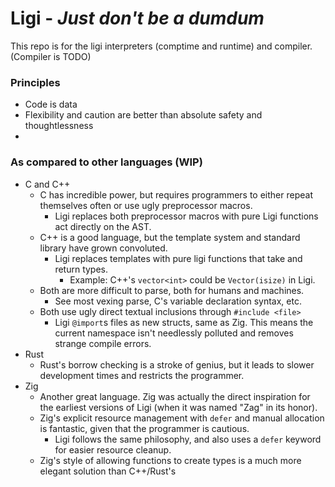 # Ligi - *Just don't be a dumdum*

This repo is for the ligi interpreters (comptime and runtime) and compiler. (Compiler is TODO)


### Principles
* Code is data
* Flexibility and caution are better than absolute safety and thoughtlessness
* 

### As compared to other languages (WIP)
* C and C++
  * C has incredible power, but requires programmers to either repeat themselves often or use ugly preprocessor macros.
    * Ligi replaces both preprocessor macros with pure Ligi functions act directly on the AST.
  * C++ is a good language, but the template system and standard library have grown convoluted.
    * Ligi replaces templates with pure ligi functions that take and return types.
      * Example: C++'s `vector<int>` could be `Vector(isize)` in Ligi.
  * Both are more difficult to parse, both for humans and machines.
    * See most vexing parse, C's variable declaration syntax, etc.
  * Both use ugly direct textual inclusions through `#include <file>`
    * Ligi `@import`s files as new structs, same as Zig. This means the current namespace isn't needlessly polluted and removes strange compile errors.
* Rust
  * Rust's borrow checking is a stroke of genius, but it leads to slower development times and restricts the programmer.
* Zig
  * Another great language. Zig was actually the direct inspiration for the earliest versions of Ligi (when it was named "Zag" in its honor).
  * Zig's explicit resource management with `defer` and manual allocation is fantastic, given that the programmer is cautious.
      * Ligi follows the same philosophy, and also uses a `defer` keyword for easier resource cleanup.
  * Zig's style of allowing functions to create types is a much more elegant solution than C++/Rust's <template> style.
      * Ligi follows the exact same philosophy.
  * Zig doesn't allow any kind of symbol-shadowing.
      * Neither does Ligi.
  * As with C/C++, the parentheses around Zig's control structure conditions are completely unneeded and ugly, especially given
    that Zig requires `{}` when using more than a single `if`.
    * Ligi follows Rust's example in `<keyword> <expr> <block>` syntax for control structures, rather than `<keyword> ( <expr> ) <block>`
  * Zig doesn't allow function overloading as a part of its "only one obvious way to do things"
      * I believe that overloading *is* the way to have "only one obvious way to do things". Without overloading,
        you end up with either generic functions and extra logic inside, or `longFunctionNamesWithTypesAtTheEnd`.
        This isn't "one obvious way", this is "many different ways with postfixes"
        Another problem is Zig's current need to add a `.{}` when formatting without args, as in `warn("Hello world!", .{})`.
        Ligi solves this by simply allowing overloading, so you don't need an explicit extra parameter.
* Nim
  * Nim has a beautiful syntax and amazingly powerful, pure-nim macros
      * Ligi will also have a fully AST-exposed macros that can be written in pure Ligi.
  * Whitespace sensitivity is also less desirable for some.    
    * Ligi is mostly whitespace insensitive, though that comes at the cost of braces.
  * Nim unions (`case` types) can be convoluted to work with
    * Ligi merges unions and enums Rust-style to make them less of a headache.
* Python
  * Another language with beautiful syntax, but it's very slow and has no (builtin) macros.
  * Its interpreted nature makes for wonderful REPL opportunities.
    * Ligi will be a dual interpreted and compiled language. Programs are normally compiled for speed, but an interpreter for both debugging and scripting will be maintained.
* Java
  * Ugly and bloated. 
    * Ligi seeks a simple, flowing syntax with as little punctuation as needed to get the point across.
  * Java's "value of reference" system is convoluted.
    * Ligi is entirely value based. If you want to copy a full struct to pass in, just do that.
  * No macro support.
    * Ligi has full AST-editing macro support.
  * No support for first-class functions and functions must be inside a class.
    * I don't count Java's anonymous inner class hackery.
    * Ligi can define functions anywhere and pass them willy-nilly.
      * There is, however, no direct support for passing runtime state into them to pass around.
  * Runs on a VM
    * Ligi is compiled down to native code.
* Kotlin
  * Despite my hatred of all things JVM, this is a decent language. However, it still runs on a VM
* C#
  * C# has some pretty cool features, but I feel it suffers from some of the same problems as C++, not to mention the cost of GC and a VM/runtime.
  * Ligi's `property` bind is directly inspired (read: lifted) from C#
  * C#'s interfacecs are all well and good, but they can't be arbitrarily extended by other programmers.
    * Ligi follows Nim's concept of... `concept`s. A concept defines how a type must look (fields, methods) and how it must act (e.g for a Stack concept: call push then pop and get the same value back)


### Language Basics

#### Happy comments
```
(: This is a single line comment

let x (: This is an inline comment. :) = 10
(: Obviously, don't overuse those inside the code. Don't be a dumdum.

(: There are no multiline comments.
```

#### Mostly whitespace insentive
The only exception to this is that (), [], and {} must be on the same line as their antecedents.
Thus things like
```
var x = foo, y = bar
(x, y) = (1, 2)
```
are not ambiguous. The above resolves to a statement that creates two new mutable bindings (x and y), followed by a statement that assigns those same bindings to 1 and 2, respectively.

#### Semicolon optional
Semicolons are only ever needed for removing ambiguity, as with multiple statements on the same line.

#### No more `*` and `&`
To make it easier to tell what you're taking the address of or dereferencing, Ligi uses postfix versions of `*` and `&`.
* To take the address of val: `val.addr`
* To dereference  ptr: `ptr.deref`

Note that these *might* be replaced with `.*` and `.&` in the future.

#### Builtin types
* Integers
  * `.max` and `.min`: (Used on the type itself) Get the max or min value of that type
  * `i[1-256]`: A signed integer of size 1-256 bits
  * `u[1-256]`: An unsigned integer of size 1-256 bits
  * `usize`: An alias for `u{current platform bits}`
    * All integer literals are `usize` by default.
  * `isize`: An alias for `i{current platform bits}`
    * All int literals negated by a unary `-` is `isize` by default.
* `bool`: Always either `true` or `false`
* `char`: A `u32`, intended for representing UTF-32 codepoints.
  * `.isASCII`: Property on all char variables to tell if it fits in a standard ASCII byte.
  * All char literals (`a`, `b`, etc) are `char` by default. A comptime-known `char` may be implicitly castable to
    `u8` (bytes, standard ASCII stuff), so `'a'` can easily implicitly cast to a `u8`.
* `str`: Character string. An alias for `slice const u8`
  * `.len`: The length of the string. All strings in Ligi are null-terminated to preserve compatability with C.
* `undef`: Malleable type. It means that variable takes on the type of the first write that happens to it. All variables are bound with this unless otherwise specified
  ```ligi
  var x: undef
  assert x.@type == usize
  x = 10
  assert x.@type == usize
  ```
  `undef` is used for generic arguments:
  ```
  let add = pure fn a, b: undef -> c:undef = a + b
  _ = add(10, 10)
  _ = add(10.0, 60.0)
  ```
* `untyped`(TODO): Macro type. It stores an **untype**checked subtree of the AST. Can be expanded into the current AST with `$`.
  For example:
  ```
  let subtree: untyped = printf("Hey again", ())
  $subtree
  $subtree
  $subtree
  (: OUTPUT: Hey againHey againHey again
  ```

#### Compound types
* `const <type>`: Create a type that is only ever assigned to once
* `comptime <type>`: Create a type whose value must always be known by compiletime
* `array (<size>, <type>)`: Create an array of a specified type and size
  * `array <type>`: Create an array of a specified type, inferring the size
  * `.len`: Get the length of the array
* `slice <type>`: Create a slice (basically a `struct{ptr,len}` to an arbitrary array)
  * `slice const u8` is the type of a string literal.
  * `.ptr`: Get the pointer to the slice's data
  * `.len`: Get the length of the slice
* `(type1{, type2})`: Tuples. The type of a tuple is simply the tuple of all the member types.
  Thus the type of `(0, 1, 2)` is `(usize, usize, usize)`
  * `.0`, `.1`, etc are used to access the nth element of that tuple.
  * `.@tupLen`, `@tupNth(n)` are used for getting the length of a tuple and the nth element of that tuple, respectively.
    * Useful for generics that take a tuple of arbitrary size.
  * The `.` operator, other than for aformentioned tuple fields, redirects to all members and makes a new tuple of those values.
    ```
    assert ("Hello", "H", "World").len == (5, 1, 5)
    ```
  * Certain operators, such as `in`, are defined to act cartesian-style when going 1:M
    ```
    assert 1 in (4, 2, 0..=3, 10)
    ```
* `struct <block>`: Evaluate `<block>` to create a new struct. More on this later
* `enum <block>`: Evaluate `<block>` to create a new enum/tagged-union.

#### Bind statements are everywhere
All Ligi binds follow the general format `<spec> <location>[: <type_expr>] [= init_expr]`

Ligi uses the following bind specifiers:
  * `let`: Immutable bind. May only ever be assigned to once.
      * C/C++: `const int x = 10;`
      * Ligi: `let x: i32 = 10` or `let x = 10`
      * Ligi lets may be assigned to only once, no matter when that assignment happens, so this also works:
          ```
          let x
          (:...
          x = 10
          ```
          Out of orders like this are to facilitate mutually-recursive types/functions.
  * `var`: Mutable bind. May be reassigned to arbitrarily.
      * C/C++: `int x = 10;`
      * Ligi: `var x: i32 = 10` or `var x = 10`
  * `alias`: Transparent bind. The bind and its target literally *are* the same thing. It can be thought of like a C-preprocessor macro specified within the language itself.
      * C/C++:
          ```
          int x = 10;
          #define y x
          y = 50;
          // x == 50
          ```
      * Ligi:
          ```
          var x = 10
          alias y = x
          y = 50
          assert x == 50
          ```
  * `use`: Syntactic sugar for `alias`.
      * Primarily intended for replacing long this.that.thing paths.
      * Must be used on a pure field access (i.e no operators besides `.` and no init expression)
      * `let x; use x` Is acceptable, but redundant.
      * Normal `alias`: `alias std.HashMap = std.HashMap`
      * With `use`: `use std.HashMap`
      * This also works with struct members:
      ```
      let x: Vec2 (: Assuming Vec2 has 2 members: x and y
      use x.y
      y = 10
      assert x.y == 10
      ```
  * `field`: Declare a memory location inside the current type.
    * C/C++: `struct Foo { int x; };`
    * Ligi: `struct Foo { field x: i32 }`
  * `property`: Declare a C# style property. Reading it invokes its .get, writing it invokes its .set
    * C#: `int Prop { get => this.x; set => this.x = value; }`
    * Ligi: `property prop: i32= [ .get = fn self -> res = self.x, .set = fn self, value {self.x = value} ]`
  * `enum`: Declare a new discriminator in a tagged union. 
    * The type of the bind is what it stores
    * The init expression of the bind is the tag's value (i.e `1`, `2`, etc)

#### Most binds may be shadowed
Thus
```
let x = 10
let x = "Hello"
```
is perfectly valid. `x=10` still lives on the stack, but the symbol `x` now refers to `x="Hello"`.

This is also used to enable function overloading, but that's for later.

`field`, `property`, and `enum` binds, however, may *not* be shadowed.

#### Unary operators
* `not`: Logical not. Only works on `bool`s by default.
* `comptime`: Force the entire subtree to be evaluated at compiletime.
* `pure`: Ensure that the entire subtree depends on nothing outside itself.
  * Used on functions to produce pure functions that give the same result given the same arguments.
  * When used on a block of code, it gives the same result as if `comptime` was used.
* `struct`: Mark the subtree for evaluation as a new struct. Only used on blocks of code.
* `enum`: Mark the subtree for evaluation as a new enum. Only used on blocks of code.
* `const`: Make the target type immutable.
* `slice`: Make a new type that holds a slice of its target, as in `slice const u8` from the `str` before.
* `array`: Make a new type that holds an array
  * For an array of exactly `5` `usize`s: `array (5, usize)`
  * For an array of `usize`s, determining the size from the context: `array usize`
* `inline`: Force the entire subtree to be inlined.
  * Can be used on a function to force that function to always get inlined when called:
    ```
    let add = pure inline fn a, b -> c = a + b
    ```
  * Can be used on a subtree to inline all function calls in that subtree:
    ```
    let x = inline foo(bar)
    (: Or even
    let x = inline {
      let y = 10
      foo(y)
    }
    ```
* `#`: Special unary operator. Turns the symbol it targets into an enum literal, and optionally gets a union initializer immediately after.
    ```
    let Meal = enum {
      (: Each contains a bool to tell whether they were takeout
      enum Breakfast: bool, Lunch: bool, Supper: bool
    }
    let myMeal: Meal = #Supper(true)
    ```
  * If that union tag only holds a struct, you may choose to replace
  ```
  #EnumTag([<struct init>])
  ```
  with
  ```
  #EnumTag[<struct init>]
  ```
* `$`: Special "expansion" operator. It's primarily used for macros
  * When used on a string literal, it turns that string into a symbol. (AKA stropping)
    * To bind `10` to the symbol `pure`: `let $"pure" = 10`
  * When used on a *compiletime-known* *variable*, it can be used to access a field/method with that name
  	```ligi
  	let fieldName = "x"
  	my2DVector.$fieldName = 10
  	assert my2DVector.x == 10
  	```
    * This also works with integers and tuple accesses
    	```ligi
    	let tup = (1, 4, 6)
    	let i = 2
    	assert tup.$i == 6
    	```
  * When used on an `untyped` variable, it expands it into the current scope
  	```ligi
  	let code: untyped = printf("Hello, world!\n", ())
  	$code
  	$code
  	$code
  	(: Printed "Hello, world!" 3 times
  	```
#### Binary operators
Here are all of Ligi's binary operators:
* `+, -, *, /, %, <<, >>, >>>`: All work as expected.
* `==, !=, <, >, <=, >=`: Work as expected.
* `<=>`: Spaceship operator. Returns one of `#Less`, `#Eq`, or `#Greater`. (More on enum literals later)
  * Mainly useful when used in a switch/match-style structure. Unfortunately that's not specified in Ligi yet.
